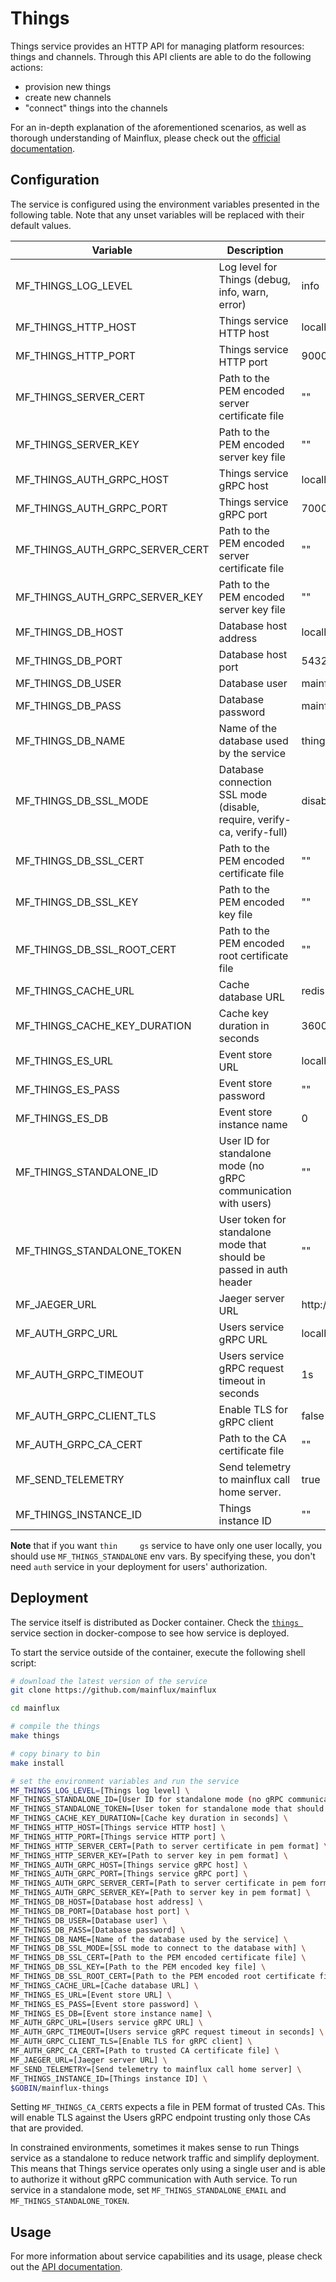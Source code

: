 # Things

Things service provides an HTTP API for managing platform resources: things and channels.
Through this API clients are able to do the following actions:

- provision new things
- create new channels
- "connect" things into the channels

For an in-depth explanation of the aforementioned scenarios, as well as thorough
understanding of Mainflux, please check out the [official documentation][doc].

## Configuration

The service is configured using the environment variables presented in the
following table. Note that any unset variables will be replaced with their
default values.

| Variable                        | Description                                                             | Default                        |
| ------------------------------- | ----------------------------------------------------------------------- | ------------------------------ |
| MF_THINGS_LOG_LEVEL             | Log level for Things (debug, info, warn, error)                         | info                           |
| MF_THINGS_HTTP_HOST             | Things service HTTP host                                                | localhost                      |
| MF_THINGS_HTTP_PORT             | Things service HTTP port                                                | 9000                           |
| MF_THINGS_SERVER_CERT           | Path to the PEM encoded server certificate file                         | ""                             |
| MF_THINGS_SERVER_KEY            | Path to the PEM encoded server key file                                 | ""                             |
| MF_THINGS_AUTH_GRPC_HOST        | Things service gRPC host                                                | localhost                      |
| MF_THINGS_AUTH_GRPC_PORT        | Things service gRPC port                                                | 7000                           |
| MF_THINGS_AUTH_GRPC_SERVER_CERT | Path to the PEM encoded server certificate file                         | ""                             |
| MF_THINGS_AUTH_GRPC_SERVER_KEY  | Path to the PEM encoded server key file                                 | ""                             |
| MF_THINGS_DB_HOST               | Database host address                                                   | localhost                      |
| MF_THINGS_DB_PORT               | Database host port                                                      | 5432                           |
| MF_THINGS_DB_USER               | Database user                                                           | mainflux                       |
| MF_THINGS_DB_PASS               | Database password                                                       | mainflux                       |
| MF_THINGS_DB_NAME               | Name of the database used by the service                                | things                         |
| MF_THINGS_DB_SSL_MODE           | Database connection SSL mode (disable, require, verify-ca, verify-full) | disable                        |
| MF_THINGS_DB_SSL_CERT           | Path to the PEM encoded certificate file                                | ""                             |
| MF_THINGS_DB_SSL_KEY            | Path to the PEM encoded key file                                        | ""                             |
| MF_THINGS_DB_SSL_ROOT_CERT      | Path to the PEM encoded root certificate file                           | ""                             |
| MF_THINGS_CACHE_URL             | Cache database URL                                                      | redis://localhost:6379/0       |
| MF_THINGS_CACHE_KEY_DURATION    | Cache key duration in seconds                                           | 3600                           |
| MF_THINGS_ES_URL                | Event store URL                                                         | localhost:6379                 |
| MF_THINGS_ES_PASS               | Event store password                                                    | ""                             |
| MF_THINGS_ES_DB                 | Event store instance name                                               | 0                              |
| MF_THINGS_STANDALONE_ID         | User ID for standalone mode (no gRPC communication with users)          | ""                             |
| MF_THINGS_STANDALONE_TOKEN      | User token for standalone mode that should be passed in auth header     | ""                             |
| MF_JAEGER_URL                   | Jaeger server URL                                                       | http://jaeger:14268/api/traces |
| MF_AUTH_GRPC_URL                | Users service gRPC URL                                                  | localhost:7001                 |
| MF_AUTH_GRPC_TIMEOUT            | Users service gRPC request timeout in seconds                           | 1s                             |
| MF_AUTH_GRPC_CLIENT_TLS         | Enable TLS for gRPC client                                              | false                          |
| MF_AUTH_GRPC_CA_CERT            | Path to the CA certificate file                                         | ""                             |
| MF_SEND_TELEMETRY               | Send telemetry to mainflux call home server.                            | true                           |
| MF_THINGS_INSTANCE_ID           | Things instance ID                                                      | ""                             |

**Note** that if you want `thin     gs` service to have only one user locally, you should use `MF_THINGS_STANDALONE` env vars. By specifying these, you don't need `auth` service in your deployment for users' authorization.

## Deployment

The service itself is distributed as Docker container. Check the [`things `](https://github.com/mainflux/mainflux/blob/master/docker/docker-compose.yml#L167-L194) service section in
docker-compose to see how service is deployed.

To start the service outside of the container, execute the following shell script:

```bash
# download the latest version of the service
git clone https://github.com/mainflux/mainflux

cd mainflux

# compile the things
make things

# copy binary to bin
make install

# set the environment variables and run the service
MF_THINGS_LOG_LEVEL=[Things log level] \
MF_THINGS_STANDALONE_ID=[User ID for standalone mode (no gRPC communication with auth)] \
MF_THINGS_STANDALONE_TOKEN=[User token for standalone mode that should be passed in auth header] \
MF_THINGS_CACHE_KEY_DURATION=[Cache key duration in seconds] \
MF_THINGS_HTTP_HOST=[Things service HTTP host] \
MF_THINGS_HTTP_PORT=[Things service HTTP port] \
MF_THINGS_HTTP_SERVER_CERT=[Path to server certificate in pem format] \
MF_THINGS_HTTP_SERVER_KEY=[Path to server key in pem format] \
MF_THINGS_AUTH_GRPC_HOST=[Things service gRPC host] \
MF_THINGS_AUTH_GRPC_PORT=[Things service gRPC port] \
MF_THINGS_AUTH_GRPC_SERVER_CERT=[Path to server certificate in pem format] \
MF_THINGS_AUTH_GRPC_SERVER_KEY=[Path to server key in pem format] \
MF_THINGS_DB_HOST=[Database host address] \
MF_THINGS_DB_PORT=[Database host port] \
MF_THINGS_DB_USER=[Database user] \
MF_THINGS_DB_PASS=[Database password] \
MF_THINGS_DB_NAME=[Name of the database used by the service] \
MF_THINGS_DB_SSL_MODE=[SSL mode to connect to the database with] \
MF_THINGS_DB_SSL_CERT=[Path to the PEM encoded certificate file] \
MF_THINGS_DB_SSL_KEY=[Path to the PEM encoded key file] \
MF_THINGS_DB_SSL_ROOT_CERT=[Path to the PEM encoded root certificate file] \
MF_THINGS_CACHE_URL=[Cache database URL] \
MF_THINGS_ES_URL=[Event store URL] \
MF_THINGS_ES_PASS=[Event store password] \
MF_THINGS_ES_DB=[Event store instance name] \
MF_AUTH_GRPC_URL=[Users service gRPC URL] \
MF_AUTH_GRPC_TIMEOUT=[Users service gRPC request timeout in seconds] \
MF_AUTH_GRPC_CLIENT_TLS=[Enable TLS for gRPC client] \
MF_AUTH_GRPC_CA_CERT=[Path to trusted CA certificate file] \
MF_JAEGER_URL=[Jaeger server URL] \
MF_SEND_TELEMETRY=[Send telemetry to mainflux call home server] \
MF_THINGS_INSTANCE_ID=[Things instance ID] \
$GOBIN/mainflux-things
```

Setting `MF_THINGS_CA_CERTS` expects a file in PEM format of trusted CAs. This will enable TLS against the Users gRPC endpoint trusting only those CAs that are provided.

In constrained environments, sometimes it makes sense to run Things service as a standalone to reduce network traffic and simplify deployment. This means that Things service
operates only using a single user and is able to authorize it without gRPC communication with Auth service.
To run service in a standalone mode, set `MF_THINGS_STANDALONE_EMAIL` and `MF_THINGS_STANDALONE_TOKEN`.

## Usage

For more information about service capabilities and its usage, please check out
the [API documentation](https://api.mainflux.io/?urls.primaryName=things-openapi.yml).

[doc]: https://docs.mainflux.io
